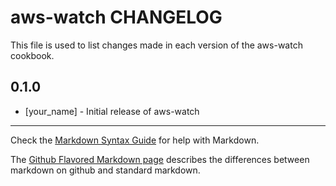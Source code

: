 aws-watch CHANGELOG
===================

This file is used to list changes made in each version of the aws-watch cookbook.

0.1.0
-----
- [your_name] - Initial release of aws-watch

- - -
Check the [Markdown Syntax Guide](http://daringfireball.net/projects/markdown/syntax) for help with Markdown.

The [Github Flavored Markdown page](http://github.github.com/github-flavored-markdown/) describes the differences between markdown on github and standard markdown.
